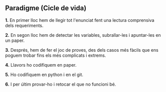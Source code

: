 ## Paradigme (Cicle de vida)

**1.** En primer lloc hem de llegir tot l'enunciat fent una lectura comprensiva dels requeriments.

**2.** En segon lloc hem de detectar les variables, subrallar-les i apuntar-les en un paper.

**3.** Després, hem de fer el joc de proves, des dels casos més fàcils que ens poguem trobar fins els més complicats i extrems.

**4.** Llavors ho codifiquem en paper.

**5.** Ho codifiquem en python i en el git.

**6.** I per últim provar-ho i retocar el que no funcioni bé.
